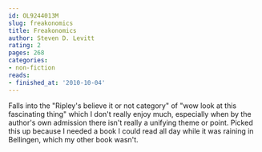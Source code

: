 ```yaml
---
id: OL9244013M
slug: freakonomics
title: Freakonomics
author: Steven D. Levitt
rating: 2
pages: 268
categories:
- non-fiction
reads:
- finished_at: '2010-10-04'
---
```

Falls into the "Ripley's believe it or not category" of "wow look at this fascinating thing" which I don't really enjoy much, especially when by the author's own admission there isn't really a unifying theme or point. Picked this up because I needed a book I could read all day while it was raining in Bellingen, which my other book wasn't.
